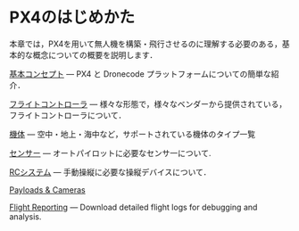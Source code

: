 # PX4のはじめかた

本章では，PX4を用いて無人機を構築・飛行させるのに理解する必要のある，基本的な概念についての概要を説明します．

[基本コンセプト](../getting_started/px4_basic_concepts.md) — PX4 と Dronecode プラットフォームについての簡単な紹介．

[フライトコントローラ](../getting_started/flight_controller_selection.md) — 様々な形態で，様々なベンダーから提供されている，フライトコントローラについて．

[機体](../getting_started/frame_selection.md) — 空中・地上・海中など，サポートされている機体のタイプ一覧

[センサー](../getting_started/sensor_selection.md) — オートパイロットに必要なセンサ一について.

[RCシステム](../getting_started/rc_transmitter_receiver.md) — 手動操縦に必要な操縦デバイスについて．

[Payloads & Cameras](../payloads/README.md)

[Flight Reporting](../getting_started/flight_reporting.md) — Download detailed flight logs for debugging and analysis.
